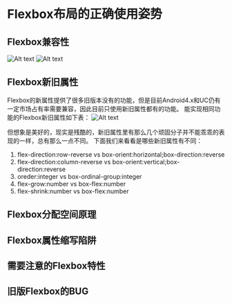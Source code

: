 # Flexbox布局的正确使用姿势

## Flexbox兼容性

![Alt text](./flexbox-pc.png)
![Alt text](./flexbox-wap.png)

## Flexbox新旧属性

Flexbox的新属性提供了很多旧版本没有的功能，但是目前Android4.x和UC仍有一定市场占有率需要兼容，因此目前只使用新旧属性都有的功能。
能实现相同功能的Flexbox新旧属性如下表：
![Alt text](./flexbox-attribute.png)

但想象是美好的，现实是残酷的，新旧属性里有那么几个顽固分子并不能乖乖的表现的一样，总有那么一点不同。
下面我们来看看是哪些新旧属性有不同：
1. flex-direction:row-reverse vs box-orient:horizontal;box-direction:reverse
2. flex-direction:column-reverse vs box-orient:vertical;box-direction:reverse
3. oreder:integer vs box-ordinal-group:integer
4. flex-grow:number vs box-flex:number
5. flex-shrink:number vs box-flex:number

## Flexbox分配空间原理

## Flexbox属性缩写陷阱

## 需要注意的Flexbox特性

## 旧版Flexbox的BUG